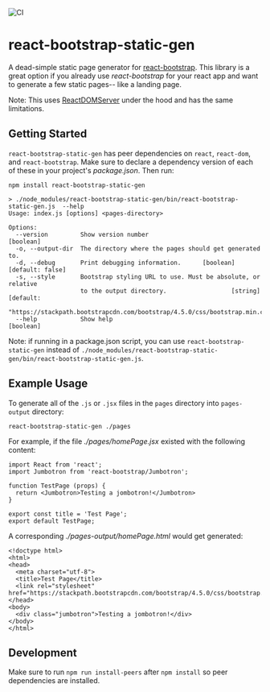 ![CI](https://github.com/jonmbake/react-bootstrap-static-gen/workflows/CI/badge.svg)

# react-bootstrap-static-gen

A dead-simple static page generator for [react-bootstrap](https://github.com/react-bootstrap/react-bootstrap). This
library is a great option if you already use _react-bootstrap_ for your react app and want to generate a few static pages--
like a landing page.

Note: This uses [ReactDOMServer](https://reactjs.org/docs/react-dom-server.html) under the hood and has the same limitations.

## Getting Started

`react-bootstrap-static-gen` has peer dependencies on `react`, `react-dom`, and `react-bootstrap`. Make sure to declare
a dependency version of each of these in your project's _package.json_. Then run:

```
npm install react-bootstrap-static-gen
```

```
> ./node_modules/react-bootstrap-static-gen/bin/react-bootstrap-static-gen.js  --help
Usage: index.js [options] <pages-directory>

Options:
  --version         Show version number                                [boolean]
  -o, --output-dir  The directory where the pages should get generated to.
  -d, --debug       Print debugging information.      [boolean] [default: false]
  -s, --style       Bootstrap styling URL to use. Must be absolute, or relative
                    to the output directory.                  [string] [default:
     "https://stackpath.bootstrapcdn.com/bootstrap/4.5.0/css/bootstrap.min.css"]
  --help            Show help                                          [boolean]
```

Note: if running in a package.json script, you can use `react-bootstrap-static-gen` instead of `./node_modules/react-bootstrap-static-gen/bin/react-bootstrap-static-gen.js`.

## Example Usage

To generate all of the `.js` or `.jsx` files in the `pages` directory into `pages-output` directory:

```
react-bootstrap-static-gen ./pages
```
For example, if the file _./pages/homePage.jsx_ existed with the following content:

```
import React from 'react';
import Jumbotron from 'react-bootstrap/Jumbotron';

function TestPage (props) {
  return <Jumbotron>Testing a jombotron!</Jumbotron>
}

export const title = 'Test Page';
export default TestPage;
```

A corresponding _./pages-output/homePage.html_ would get generated:

```
<!doctype html>
<html>
<head>
  <meta charset="utf-8">
  <title>Test Page</title>
  <link rel="stylesheet" href="https://stackpath.bootstrapcdn.com/bootstrap/4.5.0/css/bootstrap.min.css">
</head>
<body>
  <div class="jumbotron">Testing a jombotron!</div>
</body>
</html>
```

## Development

Make sure to run `npm run install-peers` after `npm install` so peer dependencies are installed.
